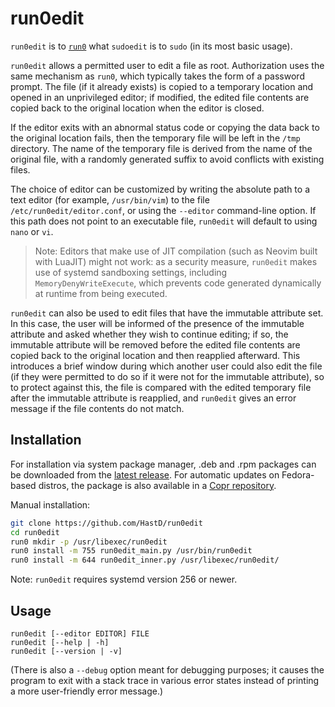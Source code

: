 # run0edit

`run0edit` is to
[`run0`](https://www.freedesktop.org/software/systemd/man/257/run0.html) what
`sudoedit` is to `sudo` (in its most basic usage).

`run0edit` allows a permitted user to edit a file as root. Authorization uses
the same mechanism as `run0`, which typically takes the form of a password
prompt. The file (if it already exists) is copied to a temporary location and
opened in an unprivileged editor; if modified, the edited file contents are
copied back to the original location when the editor is closed.

If the editor exits with an abnormal status code or copying the data back to the
original location fails, then the temporary file will be left in the `/tmp`
directory. The name of the temporary file is derived from the name of the
original file, with a randomly generated suffix to avoid conflicts with existing
files.

The choice of editor can be customized by writing the absolute path to a text
editor (for example, `/usr/bin/vim`) to the file `/etc/run0edit/editor.conf`, or
using the `--editor` command-line option. If this path does not point to an
executable file, `run0edit` will default to using `nano` or `vi`.

> Note: Editors that make use of JIT compilation (such as Neovim built with
> LuaJIT) might not work: as a security measure, `run0edit` makes use of systemd
> sandboxing settings, including `MemoryDenyWriteExecute`, which prevents code
> generated dynamically at runtime from being executed.

`run0edit` can also be used to edit files that have the immutable attribute set.
In this case, the user will be informed of the presence of the immutable
attribute and asked whether they wish to continue editing; if so, the immutable
attribute will be removed before the edited file contents are copied back to the
original location and then reapplied afterward. This introduces a brief window
during which another user could also edit the file (if they were permitted to do
so if it were not for the immutable attribute), so to protect against this, the
file is compared with the edited temporary file after the immutable attribute is
reapplied, and `run0edit` gives an error message if the file contents do not
match.

## Installation

For installation via system package manager, .deb and .rpm packages can be
downloaded from the
[latest release](https://github.com/HastD/run0edit/releases/latest). For
automatic updates on Fedora-based distros, the package is also available in a
[Copr repository](https://copr.fedorainfracloud.org/coprs/amaranth/run0edit/).

Manual installation:

```sh
git clone https://github.com/HastD/run0edit
cd run0edit
run0 mkdir -p /usr/libexec/run0edit
run0 install -m 755 run0edit_main.py /usr/bin/run0edit
run0 install -m 644 run0edit_inner.py /usr/libexec/run0edit/
```

Note: `run0edit` requires systemd version 256 or newer.

## Usage

```
run0edit [--editor EDITOR] FILE
run0edit [--help | -h]
run0edit [--version | -v]
```

(There is also a `--debug` option meant for debugging purposes; it causes the
program to exit with a stack trace in various error states instead of printing a
more user-friendly error message.)
